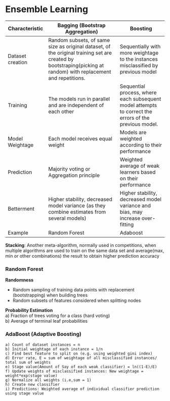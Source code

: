 # Ensemble Learning
Characteristic|Bagging (Bootstrap Aggregation)|Boosting
--------------|-------|--------
Dataset creation|Random subsets, of same size as original dataset, of the original training set are created by bootstraping(picking at random) with replacement and repetitions.|Sequentially with more weightage to the instances misclassified by previous model
Training|The models run in parallel and are independent of each other|Sequential process, where each subsequent model attempts to correct the errors of the previous model.
Model Weightage|Each model receives equal weight|Models are weighted according to their performance
Prediction|Majority voting or Aggregation principle|Weighted average of weak learners based on their performance
Betterment| Higher stability, decreased model variance (as they combine estimates from several models)|Higher stability, decreased model variance and bias, may increase over-fitting
Example|Random Forest|Adaboost

**Stacking**: Another meta-algorithm, normally used in competitions, when multiple algorithms are used to train on the same data set and average(max, min or other combinations) the result to obtain higher prediction accuracy

### Random Forest
**Randomness**
* Random sampling of training data points with replacement (bootstrapping) when building trees
* Random subsets of features considered when splitting nodes

**Probability Estimation**  
a) Fraction of trees voting for a class (hard voting)  
b) Average of terminal leaf probabilities  

### AdaBoost (Adaptive Boosting)
```
a) Count of dataset instances = n
b) Initial weightage of each instance = 1/n
c) Find best feature to split on (e.g. using weighted gini index)
d) Error rate, E = sum of weightage of all misclassified instances/ total sum of weights
e) Stage value(Amount of Say of each weak classifier) = ln((1-E)/E)
f) Update weights of misclassified instances: New weightage = weight*exp(stage value)
g) Normalize all weights (i.e,sum = 1)
h) Create new classifier
i) Predictions: Weighted average of individual classifier prediction using stage value
```
